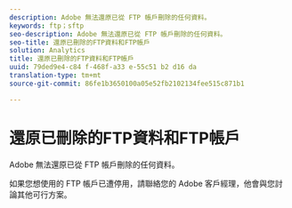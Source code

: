 ```yaml
---
description: Adobe 無法還原已從 FTP 帳戶刪除的任何資料。
keywords: ftp；sftp
seo-description: Adobe 無法還原已從 FTP 帳戶刪除的任何資料。
seo-title: 還原已刪除的FTP資料和FTP帳戶
solution: Analytics
title: 還原已刪除的FTP資料和FTP帳戶
uuid: 79ded9e4-c84 f-468f-a33 e-55c51 b2 d16 da
translation-type: tm+mt
source-git-commit: 86fe1b3650100a05e52fb2102134fee515c871b1

---
```



# 還原已刪除的FTP資料和FTP帳戶

Adobe 無法還原已從 FTP 帳戶刪除的任何資料。

如果您想使用的 FTP 帳戶已遭停用，請聯絡您的 Adobe 客戶經理，他會與您討論其他可行方案。
